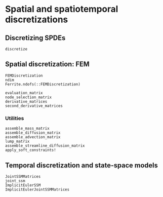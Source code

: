 # Spatial and spatiotemporal discretizations
## Discretizing SPDEs
```@docs
discretize
```

## Spatial discretization: FEM
```@docs
FEMDiscretization
ndim
Ferrite.ndofs(::FEMDiscretization)
```

```@docs
evaluation_matrix
node_selection_matrix
derivative_matrices
second_derivative_matrices
```

### Utilities
```@docs
assemble_mass_matrix
assemble_diffusion_matrix
assemble_advection_matrix
lump_matrix
assemble_streamline_diffusion_matrix
apply_soft_constraints!
```

## Temporal discretization and state-space models
```@docs
JointSSMMatrices
joint_ssm
ImplicitEulerSSM
ImplicitEulerJointSSMMatrices
```
